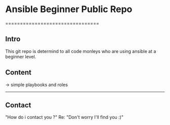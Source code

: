 # Ansible Beginner Public Repo #
================================

Intro
-----
This git repo is determind to all code monleys who are using ansible at a beginner level. 


Content 
-------
-> simple playbooks and roles

----------------------------------------------------------------------------------------------
Contact
-------
"How do i contact you ?" Re: "Don't worry I'll find you :)"
